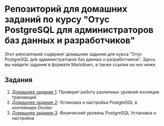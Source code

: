# Репозиторий для домашних заданий по курсу "Отус PostgreSQL для администраторов баз данных и разработчиков"

Этот репозиторий содержит домашние задания для курса "Отус PostgreSQL для администраторов баз данных и разработчиков". Здесь вы найдете задания в формате Markdown, а также ссылки на них ниже.

## Задания

1. [Домашнее задание 1](HomeWork/Homework_1.md): Проверит работу различных уровней изоляции транзакций
2. [Домашнее задание 2](HomeWork/Homework_2.md): Установка и настройка PostgteSQL в контейнере Docker
3. [Домашнее задание 3](HomeWork/Homework_3.md): Физический уровень PostgreSQL Установка и настройка 
